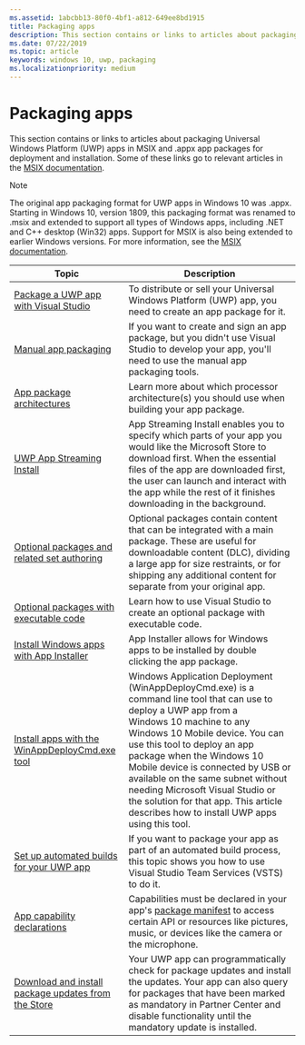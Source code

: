 ```yaml
---
ms.assetid: 1abcbb13-80f0-4bf1-a812-649ee8bd1915
title: Packaging apps
description: This section contains or links to articles about packaging for Universal Windows Platform (UWP) apps.
ms.date: 07/22/2019
ms.topic: article
keywords: windows 10, uwp, packaging
ms.localizationpriority: medium
---
```


# Packaging apps

This section contains or links to articles about packaging Universal Windows Platform (UWP) apps in MSIX and .appx app packages for deployment and installation. Some of these links go to relevant articles in the [MSIX documentation](/windows/msix/).

> [!NOTE]
> The original app packaging format for UWP apps in Windows 10 was .appx. Starting in Windows 10, version 1809, this packaging format was renamed to .msix and extended to support all types of Windows apps, including .NET and C++ desktop (Win32) apps. Support for MSIX is also being extended to earlier Windows versions. For more information, see the [MSIX documentation](/windows/msix/).

| Topic | Description |
|-------|-------------|
| [Package a UWP app with Visual Studio](/windows/msix/package/packaging-uwp-apps) | To distribute or sell your Universal Windows Platform (UWP) app, you need to create an app package for it. |
| [Manual app packaging](/windows/msix/package/manual-packaging-root) | If you want to create and sign an app package, but you didn't use Visual Studio to develop your app, you'll need to use the manual app packaging tools. |
| [App package architectures](/windows/msix/package/device-architecture) | Learn more about which processor architecture(s) you should use when building your app package. |
| [UWP App Streaming Install](/windows/msix/package/streaming-install) | App Streaming Install enables you to specify which parts of your app you would like the Microsoft Store to download first. When the essential files of the app are downloaded first, the user can launch and interact with the app while the rest of it finishes downloading in the background. |
| [Optional packages and related set authoring](/windows/msix/package/optional-packages) | Optional packages contain content that can be integrated with a main package. These are useful for downloadable content (DLC), dividing a large app for size restraints, or for shipping any additional content for separate from your original app. |
| [Optional packages with executable code](/windows/msix/package/optional-packages-with-executable-code) | Learn how to use Visual Studio to create an optional package with executable code. |
| [Install Windows apps with App Installer](/windows/msix/app-installer/app-installer-root) | App Installer allows for Windows apps to be installed by double clicking the app package. |
| [Install apps with the WinAppDeployCmd.exe tool](install-universal-windows-apps-with-the-winappdeploycmd-tool.md) | Windows Application Deployment (WinAppDeployCmd.exe) is a command line tool that can use to deploy a UWP app from a Windows 10 machine to any Windows 10 Mobile device. You can use this tool to deploy an app package when the Windows 10 Mobile device is connected by USB or available on the same subnet without needing Microsoft Visual Studio or the solution for that app. This article describes how to install UWP apps using this tool. |
| [Set up automated builds for your UWP app](auto-build-package-uwp-apps.md) | If you want to package your app as part of an automated build process, this topic shows you how to use Visual Studio Team Services (VSTS) to do it. |
| [App capability declarations](app-capability-declarations.md) | Capabilities must be declared in your app's [package manifest](/uwp/schemas/appxpackage/appx-package-manifest) to access certain API or resources like pictures, music, or devices like the camera or the microphone. |
| [Download and install package updates from the Store](self-install-package-updates.md) | Your UWP app can programmatically check for package updates and install the updates. Your app can also query for packages that have been marked as mandatory in Partner Center and disable functionality until the mandatory update is installed.  |